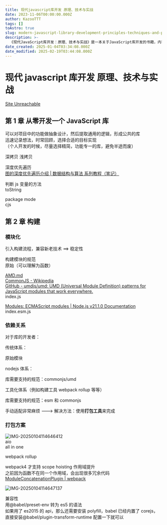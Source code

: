 ```yaml
---
title: 现代javascript库开发 原理、技术与实战
date: 2023-11-06T00:00:00.000Z
author: KazooTTT
tags: []
toAstro: true
slug: modern-javascript-library-development-principles-techniques-and-practices
description: >-
  《现代JavaScript库开发：原理、技术与实战》是一本关于JavaScript库开发的书籍，内容涵盖了从零开始开发JavaScript库的原理、技术和实际操作。书中首先介绍了如何抽象设计项目功能，提取通用逻辑形成公共库，并强调了个人开发时应选择精简、功能专一的库以避免半途而废。此外，书中还详细讲解了深度优先遍历、变量判断方法、模块化构建流程以及依赖关系的处理，包括传统体系、Node.js体系和工具化体系的模块规范。书中还涉及了打包工具的使用，如webpack和rollup，以及如何通过这些工具实现模块的兼容性和优化。
date_created: 2025-01-04T03:34:08.000Z
date_modified: 2025-02-19T03:44:08.000Z
---
```


# 现代 javascript 库开发 原理、技术与实战

[Site Unreachable](<https://book.douban.com/subject/36162488/>)

## 第 1 章 从零开发一个 JavaScript 库

可以对项目中的功能做抽象设计，然后提取通用的逻辑，形成公共的库  
迅速记录想法，时常回顾，选择合适的目标实现  
（个人开发的时候，尽量选择精简，功能专一的库，避免半途而废）

深拷贝 浅拷贝

深度优先遍历  
[图的深度优先遍历介绍 | 数据结构与算法 系列教程（笔记）](<https://zq99299.github.io/dsalg-tutorial/dsalg-java-hsp/13/04.html#%E6%B7%B1%E5%BA%A6%E4%BC%98%E5%85%88%E9%81%8D%E5%8E%86%E7%AE%97%E6%B3%95%E6%AD%A5%E9%AA%A4>)

判断 js 变量的方法  
toString

package mode  
cjs

## 第 2 章 构建

### 模块化

引入构建流程，兼容新老技术 ==> 稳定性

构建模块的规范  
原始（可以理解为函数）

[AMD.md](<https://github.com/amdjs/amdjs-api/blob/master/AMD.md>)  
[CommonJS - Wikipedia](<https://en.wikipedia.org/wiki/CommonJS>)  
[GitHub - umdjs/umd: UMD (Universal Module Definition) patterns for JavaScript modules that work everywhere.](<https://github.com/umdjs/umd>)  
index.js

[Modules: ECMAScript modules | Node.js v21.1.0 Documentation](<https://nodejs.org/api/esm.html>)  
index.esm.js

### 依赖关系

对于库的开发者：

传统体系：

原始模块

nodejs 体系：

库需要支持的规范：commonjs/umd

工具化体系（例如构建工具 webpack rollup 等等）

库需要支持的规范：esm 和 commonjs

手动适配非常麻烦 ---> 解决方法：使用**打包工具**来完成

### 打包方案

![IMG-20250104114646412](/mdImages/IMG-20250104114646412.png)  
aio  
all in one

webpack rollup

webpack4 才支持 scope hoisting 作用域提升  
之前因为函数不在同一个作用域，会出现很多冗余代码  
[ModuleConcatenationPlugin | webpack](<https://webpack.js.org/plugins/module-concatenation-plugin/#root>)

![IMG-20250104114647137](/mdImages/IMG-20250104114647137.png)

兼容性  
用@babel/preset-env 转为 es5 的语法  
如果用了 es2015 的 api，那么还需要安装 polyfill，babel 已经内置了 corejs，直接安装@babel/plugin-transform-runtime 配置一下就可以
